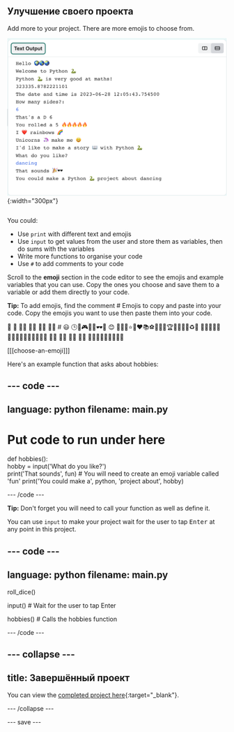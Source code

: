 ## Улучшение своего проекта

<div style="display: flex; flex-wrap: wrap">
<div style="flex-basis: 200px; flex-grow: 1; margin-right: 15px;">
Add more to your project. There are more emojis to choose from.
  </div>
<div>

![A longer project in the output area with more text, emoji, and inputs.](images/upgrade_ideas.png){:width="300px"} 

</div>
</div>

You could:
+ Use `print` with different text and emojis
+ Use `input` to get values from the user and store them as variables, then do sums with the variables
+ Write more functions to organise your code
+ Use `#` to add comments to your code

Scroll to the **emoji** section in the code editor to see the emojis and example variables that you can use. Copy the ones you choose and save them to a variable or add them directly to your code.

**Tip:** To add emojis, find the comment # Emojis to copy and paste into your code. Copy the emojis you want to use then paste them into your code.

🎊 🙌 🙌🏼 🙌🏽 🙌🏾 🙌🏿 # 😃 🕒🎨🎮🔬🎉🕶️🎲 😊 🦄🚀💯⭐💛❤️📚⚽🏏🏀🥋🏆✨🥺🌈🔥♻️🌳 👩‍🦽👩🏼‍🦽👩🏽‍🦽👩🏾‍🦽👩🏿‍🦽🧘 🧘🏼 🧘🏽 🧘🏾 🧘🏿 🙋🙋🏼🙋🏽🙋🏾🙋🏿

[[[choose-an-emoji]]]

Here's an example function that asks about hobbies:

--- code ---
---
language: python
filename: main.py
---

# Put code to run under here
def hobbies():   
hobby = input('What do you like?')   
print('That sounds', fun)  # You will need to create an emoji variable called 'fun' print('You could make a', python, 'project about', hobby)

--- /code ---

**Tip:** Don't forget you will need to call your function as well as define it.

You can use `input` to make your project wait for the user to tap <kbd>Enter</kbd> at any point in this project.

--- code ---
---
language: python
filename: main.py
---

roll_dice()

input()  # Wait for the user to tap Enter

hobbies()  # Calls the hobbies function

--- /code ---

--- collapse ---
---
title: Завершённый проект
---

You can view the [completed project here](https://staging-editor.raspberrypi.org/en/projects/hello-world-solution){:target="_blank"}.

--- /collapse ---

--- save ---
